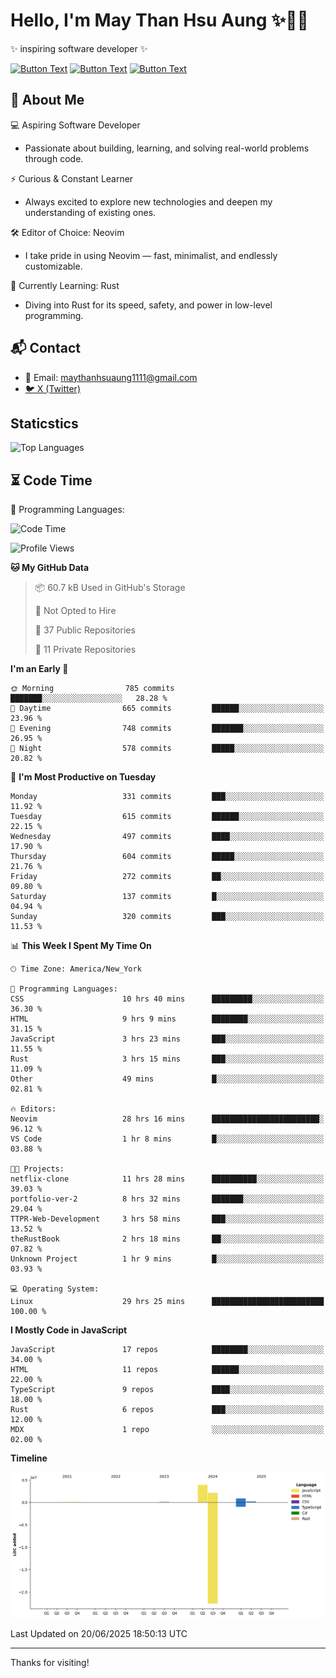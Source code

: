 # Hello, I'm May Than Hsu Aung ✨👱‍♀️
✨ inspiring software developer ✨

[![Button Text](https://img.shields.io/badge/Linked%20In-blue?style=for-the-badge)](https://www.linkedin.com/in/maythanhsu/)
[![Button Text](https://img.shields.io/badge/My%20Portfolio-pink?style=for-the-badge)](https://mayshecodes.vercel.app)
[![Button Text](https://img.shields.io/badge/Github-black?style=for-the-badge)](https://github.com/maythanhsuaung0-0)

## 👋 About Me

  💻 Aspiring Software Developer
  - Passionate about building, learning, and solving real-world problems through code.

  ⚡ Curious & Constant Learner
  - Always excited to explore new technologies and deepen my understanding of existing ones.

  🛠️ Editor of Choice: Neovim
  - I take pride in using Neovim — fast, minimalist, and endlessly customizable.

  🦀 Currently Learning: Rust
  - Diving into Rust for its speed, safety, and power in low-level programming.
    
## 📬 Contact
- 📧 Email: maythanhsuaung1111@gmail.com
- [🐦 X (Twitter)](https://x.com/@shizuko042k)
  
## Staticstics

![Top Languages](https://github-readme-stats.vercel.app/api/top-langs/?username=maythanhsuaung0-0&layout=compact&theme=tokyonight)

## ⏳ Code Time


💬 Programming Languages: 
<!--START_SECTION:waka-->
![Code Time](http://img.shields.io/badge/Code%20Time-222%20hrs%2029%20mins-blue)

![Profile Views](http://img.shields.io/badge/Profile%20Views-13-blue)

**🐱 My GitHub Data** 

> 📦 60.7 kB Used in GitHub's Storage 
 > 
> 🚫 Not Opted to Hire
 > 
> 📜 37 Public Repositories 
 > 
> 🔑 11 Private Repositories 
 > 
**I'm an Early 🐤** 

```text
🌞 Morning                785 commits         ███████░░░░░░░░░░░░░░░░░░   28.28 % 
🌆 Daytime                665 commits         ██████░░░░░░░░░░░░░░░░░░░   23.96 % 
🌃 Evening                748 commits         ███████░░░░░░░░░░░░░░░░░░   26.95 % 
🌙 Night                  578 commits         █████░░░░░░░░░░░░░░░░░░░░   20.82 % 
```
📅 **I'm Most Productive on Tuesday** 

```text
Monday                   331 commits         ███░░░░░░░░░░░░░░░░░░░░░░   11.92 % 
Tuesday                  615 commits         ██████░░░░░░░░░░░░░░░░░░░   22.15 % 
Wednesday                497 commits         ████░░░░░░░░░░░░░░░░░░░░░   17.90 % 
Thursday                 604 commits         █████░░░░░░░░░░░░░░░░░░░░   21.76 % 
Friday                   272 commits         ██░░░░░░░░░░░░░░░░░░░░░░░   09.80 % 
Saturday                 137 commits         █░░░░░░░░░░░░░░░░░░░░░░░░   04.94 % 
Sunday                   320 commits         ███░░░░░░░░░░░░░░░░░░░░░░   11.53 % 
```


📊 **This Week I Spent My Time On** 

```text
🕑︎ Time Zone: America/New_York

💬 Programming Languages: 
CSS                      10 hrs 40 mins      █████████░░░░░░░░░░░░░░░░   36.30 % 
HTML                     9 hrs 9 mins        ████████░░░░░░░░░░░░░░░░░   31.15 % 
JavaScript               3 hrs 23 mins       ███░░░░░░░░░░░░░░░░░░░░░░   11.55 % 
Rust                     3 hrs 15 mins       ███░░░░░░░░░░░░░░░░░░░░░░   11.09 % 
Other                    49 mins             █░░░░░░░░░░░░░░░░░░░░░░░░   02.81 % 

🔥 Editors: 
Neovim                   28 hrs 16 mins      ████████████████████████░   96.12 % 
VS Code                  1 hr 8 mins         █░░░░░░░░░░░░░░░░░░░░░░░░   03.88 % 

🐱‍💻 Projects: 
netflix-clone            11 hrs 28 mins      ██████████░░░░░░░░░░░░░░░   39.03 % 
portfolio-ver-2          8 hrs 32 mins       ███████░░░░░░░░░░░░░░░░░░   29.04 % 
TTPR-Web-Development     3 hrs 58 mins       ███░░░░░░░░░░░░░░░░░░░░░░   13.52 % 
theRustBook              2 hrs 18 mins       ██░░░░░░░░░░░░░░░░░░░░░░░   07.82 % 
Unknown Project          1 hr 9 mins         █░░░░░░░░░░░░░░░░░░░░░░░░   03.93 % 

💻 Operating System: 
Linux                    29 hrs 25 mins      █████████████████████████   100.00 % 
```

**I Mostly Code in JavaScript** 

```text
JavaScript               17 repos            ████████░░░░░░░░░░░░░░░░░   34.00 % 
HTML                     11 repos            ██████░░░░░░░░░░░░░░░░░░░   22.00 % 
TypeScript               9 repos             ████░░░░░░░░░░░░░░░░░░░░░   18.00 % 
Rust                     6 repos             ███░░░░░░░░░░░░░░░░░░░░░░   12.00 % 
MDX                      1 repo              ░░░░░░░░░░░░░░░░░░░░░░░░░   02.00 % 
```



**Timeline**

![Lines of Code chart](https://raw.githubusercontent.com/maythanhsuaung0-0/maythanhsuaung0-0/main/assets/bar_graph.png)


 Last Updated on 20/06/2025 18:50:13 UTC
<!--END_SECTION:waka-->


-----

Thanks for visiting!
